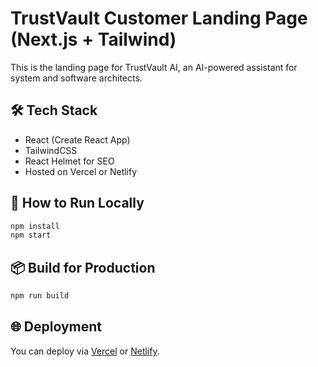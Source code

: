 
# TrustVault Customer Landing Page (Next.js + Tailwind)


This is the landing page for TrustVault AI, an AI-powered assistant for system and software architects.

## 🛠 Tech Stack
- React (Create React App)
- TailwindCSS
- React Helmet for SEO
- Hosted on Vercel or Netlify

## 🚀 How to Run Locally

```bash
npm install
npm start
```

## 📦 Build for Production

```bash
npm run build
```

## 🌐 Deployment

You can deploy via [Vercel](https://vercel.com/) or [Netlify](https://netlify.com/).
